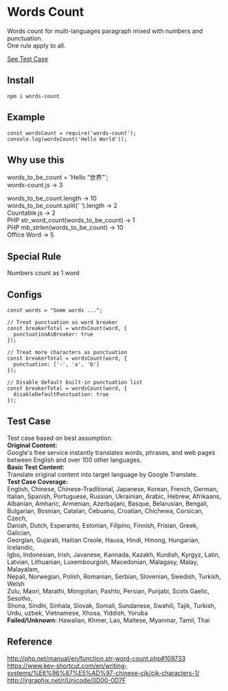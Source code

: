 # Words Count
Words count for multi-languages paragraph mixed with numbers and punctuation.   
One rule apply to all.  
  
[See Test Case](https://byn9826.github.io/words-count/)  
  
Install
--
```
npm i words-count
```

Example
--
```
const wordsCount = require('words-count');  
console.log(wordsCount('Hello World'));  
```

Why use this
--
words_to_be_count = 'Hello “世界”';  
words-count.js -> 3  
  
words_to_be_count.length -> 10  
words_to_be_count.split(' ').length -> 2  
Countable.js -> 2  
PHP str_word_count(words_to_be_count) -> 1  
PHP mb_strlen(words_to_be_count) -> 10  
Office Word -> 5  

Special Rule
--
Numbers count as 1 word  

Configs
--
```
const words = "Some words ...";

// Treat punctuation as word breaker
const breakerTotal = wordsCount(word, {    
  punctuationAsBreaker: true
});

// Treat more characters as punctuation
const breakerTotal = wordsCount(word, {    
  punctuation: ['-', 'a', 'b']
});

// Disable default built-in punctuation list
const breakerTotal = wordsCount(word, {    
  disableDefaultPunctuation: true
});

```

Test Case
--
Test case based on best assumption.  
<b>Original Content:</b>  
Google's free service instantly translates words, phrases, and web pages between English and over 100 other languages.  
<b>Basic Test Content:</b>  
Translate original content into target language by Google Translate.  
<b>Test Case Coverage:</b>  
  English, Chinese, Chinese-Traditional, Japanese, Korean, French,  German,  
  Italian, Spanish, Portuguese, Russian, Ukrainian, Arabic, Hebrew, Afrikaans,  
  Albanian, Amharic, Armenian, Azerbaijani, Basque, Belarusian, Bengali,  
  Bulgarian, Bosnian, Catalan, Cebuano, Croatian, Chichewa, Corsican, Czech,  
  Danish, Dutch, Esperanto, Estonian, Filipino, Finnish, Frisian, Greek, Galician,  
  Georgian, Gujarati, Haitian Creole, Hausa, Hindi, Hmong, Hungarian, Icelandic,  
  Igbo, Indonesian, Irish, Javanese, Kannada, Kazakh, Kurdish, Kyrgyz, Latin,  
  Latvian, Lithuanian, Luxembourgish, Macedonian, Malagasy, Malay, Malayalam,  
  Nepali, Norwegian, Polish, Romanian, Serbian, Slovenian, Swedish, Turkish, Welsh  
  Zulu, Maori, Marathi, Mongolian, Pashto, Persian, Punjabi, Scots Gaelic, Sesotho,  
  Shona, Sindhi, Sinhala, Slovak, Somali, Sundanese, Swahili, Tajik, Turkish,  
  Urdu, uzbek, Vietnamese, Xhosa, Yiddish, Yoruba  
<b>Failed/Unknown:</b>
Hawalian, Khmer, Lao, Maltese, Myanmar, Tamil, Thai
  
Reference
--
http://php.net/manual/en/function.str-word-count.php#109733  
https://www.key-shortcut.com/en/writing-systems/%E6%96%87%E5%AD%97-chinese-cjk/cjk-characters-1/
http://jrgraphix.net/r/Unicode/0D00-0D7F